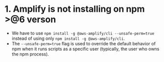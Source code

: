 # 1. Amplify is not installing on npm >@6 verson
- We have to use `npm install -g @aws-amplify/cli --unsafe-perm=true` instead of using only `npm install -g @aws-amplify/cli`.
- The `--unsafe-perm=true` flag is used to override the default behavior of npm when it runs scripts as a specific user (typically, the user who owns the npm process).
